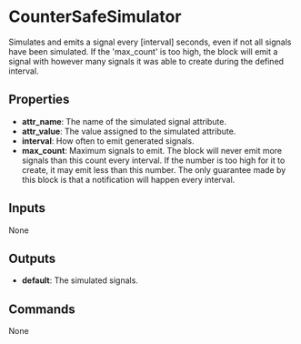 CounterSafeSimulator
====================
Simulates and emits a signal every [interval] seconds, even if not all signals have been simulated.  If the 'max_count' is too high, the block will emit a signal with however many signals it was able to create during the defined interval.

Properties
----------
- **attr_name**: The name of the simulated signal attribute.
- **attr_value**: The value assigned to the simulated attribute.
- **interval**: How often to emit generated signals.
- **max_count**: Maximum signals to emit. The block will never emit more signals than this count every interval. If the number is too high for it to create, it may emit less than this number. The only guarantee made by this block is that a notification will happen every interval.

Inputs
------
None

Outputs
-------
- **default**: The simulated signals.

Commands
--------
None
